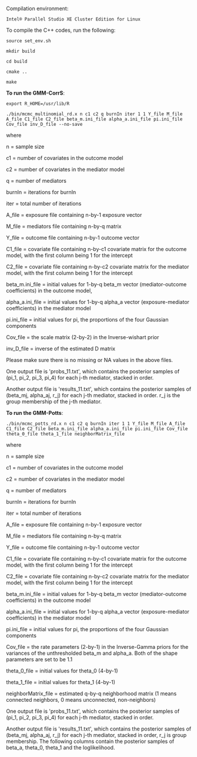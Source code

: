 Compilation environment:

    Intel® Parallel Studio XE Cluster Edition for Linux

To compile the C++ codes, run the following:

    source set_env.sh

    mkdir build

    cd build

    cmake ..

    make
    
**To run the GMM-CorrS**:

    export R_HOME=/usr/lib/R
    
    ./bin/mcmc_multinomial_rd.x n c1 c2 q burnIn iter 1 1 Y_file M_file A_file C1_file C2_file beta_m.ini_file alpha_a.ini_file pi.ini_file Cov_file inv_D_file --no-save

where

n = sample size

c1 = number of covariates in the outcome model

c2 = number of covariates in the mediator model

q = number of mediators

burnIn = iterations for burnIn

iter = total number of iterations

A_file = exposure file containing n-by-1 exposure vector

M_file = mediators file containing n-by-q matrix

Y_file = outcome file containing n-by-1 outcome vector

C1_file = covariate file containing n-by-c1 covariate matrix for the outcome model, with the first column being 1 for the intercept

C2_file = covariate file containing n-by-c2 covariate matrix for the mediator model, with the first column being 1 for the intercept

beta_m.ini_file = initial values for 1-by-q beta_m vector (mediator-outcome coefficients) in the outcome model, 

alpha_a.ini_file = initial values for 1-by-q alpha_a vector (exposure-mediator coefficients) in the mediator model

pi.ini_file = initial values for pi, the proportions of the four Gaussian components

Cov_file = the scale matrix (2-by-2) in the Inverse-wishart prior

inv_D_file = inverse of the estimated D matrix

Please make sure there is no missing or NA values in the above files.

One output file is 'probs_11.txt', which contains the posterior samples of (pi_1, pi_2, pi_3, pi_4) for each j-th mediator, stacked in order.

Another output file is 'results_11.txt', which contains the posterior samples of (beta_mj, alpha_aj, r_j) for each j-th mediator, stacked in order. r_j is the group membership of the j-th mediator.


**To run the GMM-Potts**:

    ./bin/mcmc_potts_rd.x n c1 c2 q burnIn iter 1 1 Y_file M_file A_file C1_file C2_file beta_m.ini_file alpha_a.ini_file pi.ini_file Cov_file theta_0_file theta_1_file neighborMatrix_file

where

n = sample size

c1 = number of covariates in the outcome model

c2 = number of covariates in the mediator model

q = number of mediators

burnIn = iterations for burnIn

iter = total number of iterations

A_file = exposure file containing n-by-1 exposure vector

M_file = mediators file containing n-by-q matrix

Y_file = outcome file containing n-by-1 outcome vector

C1_file = covariate file containing n-by-c1 covariate matrix for the outcome model, with the first column being 1 for the intercept

C2_file = covariate file containing n-by-c2 covariate matrix for the mediator model, with the first column being 1 for the intercept

beta_m.ini_file = initial values for 1-by-q beta_m vector (mediator-outcome coefficients) in the outcome model

alpha_a.ini_file = initial values for 1-by-q alpha_a vector (exposure-mediator coefficients) in the mediator model

pi.ini_file = initial values for pi, the proportions of the four Gaussian components

Cov_file = the rate parameters (2-by-1) in the Inverse-Gamma priors for the variances of the unthresholded beta_m and alpha_a. Both of the shape parameters are set to be 1.1

theta_0_file = initial values for theta_0 (4-by-1)

theta_1_file = initial values for theta_1 (4-by-1)

neighborMatrix_file = estimated q-by-q neighborhood matrix (1 means connected neighbors, 0 means unconnected, non-neighbors)

One output file is 'probs_11.txt', which contains the posterior samples of (pi_1, pi_2, pi_3, pi_4) for each j-th mediator, stacked in order.

Another output file is 'results_11.txt', which contains the posterior samples of (beta_mj, alpha_aj, r_j) for each j-th mediator, stacked in order, r_j is group membership. The following columns contain the posterior samples of beta_a, theta_0, theta_1 and the loglikelihood.



